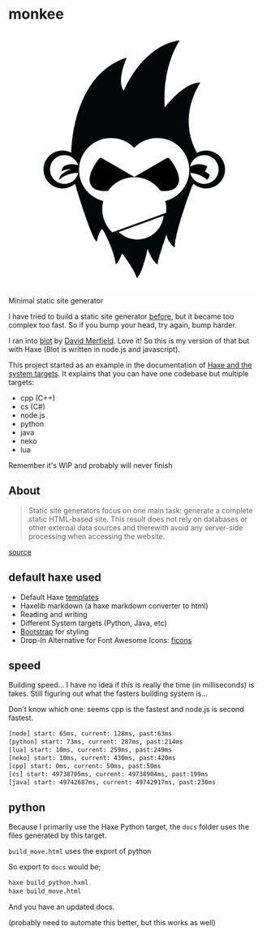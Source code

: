 # monkee

![](icon.png)

Minimal static site generator

I have tried to build a static site generator [before](https://github.com/MatthijsKamstra/monk), but it became too complex too fast.
So if you bump your head, try again, bump harder.

I ran into [blot](https://blot.im) by [David Merfield](https://github.com/davidmerfield/Blot). Love it! So this is my version of that but with Haxe (Blot is written in node.js and javascript).

This project started as an example in the documentation of [Haxe and the system targets](https://github.com/MatthijsKamstra/haxesys). It explains that you can have one codebase but multiple targets:

- cpp (C++)
- cs (C#)
- node.js
- python
- java
- neko
- lua


Remember it's WIP and probably will never finish

## About

> Static site generators focus on one main task: generate a complete static HTML-based site. This result does not rely on databases or other external data sources and therewith avoid any server-side processing when accessing the website.

[source](https://medium.com/codingthesmartway-com-blog/top-static-site-generators-for-2019-26a4c8afcc05)

## default haxe used

- Default Haxe [templates](https://haxe.org/manual/std-template.html)
- Haxelib markdown (a haxe markdown converter to html)
- Reading and writing
- Different System targets (Python, Java, etc)
- [Bootstrap](https://getbootstrap.com/) for styling
- Drop-In Alternative for Font Awesome Icons: [ficons](https://ficons.fiction.com/)

## speed

Building speed... I have no idea if this is really the time (in milliseconds) is takes. Still figuring out what the fasters building system is...

Don't know which one: seems cpp is the fastest and node.js is second fastest.

```
[node] start: 65ms, current: 128ms, past:63ms
[python] start: 73ms, current: 287ms, past:214ms
[lua] start: 10ms, current: 259ms, past:249ms
[neko] start: 10ms, current: 430ms, past:420ms
[cpp] start: 0ms, current: 50ms, past:50ms
[cs] start: 49738705ms, current: 49738904ms, past:199ms
[java] start: 49742687ms, current: 49742917ms, past:230ms
```



## python

Because I primarily use the Haxe Python target, the `docs` folder uses the files generated by this target.

`build_move.html` uses the export of python

So export to `docs` would be;

```bash
haxe build_python.hxml
haxe build_move.html
```

And you have an updated docs.

(probably need to automate this better, but this works as well)



